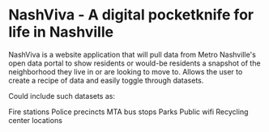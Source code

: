 NashViva - A digital pocketknife for life in Nashville
========

NashViva is a website application that will pull data from Metro Nashville's open data portal to show residents or would-be residents a snapshot of the neighborhood they live in or are looking to move to. Allows the user to create a recipe of data and easily toggle through datasets.

Could include such datasets as:

Fire stations
Police precincts
MTA bus stops
Parks
Public wifi
Recycling center locations
